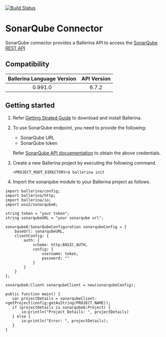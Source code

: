 [![Build Status](https://travis-ci.org/wso2-ballerina/module-sonarqube.svg?branch=master)](https://travis-ci.org/wso2-ballerina/module-sonarqube)

# SonarQube Connector

SonarQube connector provides a Ballerina API to access the [SonarQube REST API](https://docs.sonarqube.org/display/DEV/Web+API)

## Compatibility

| Ballerina Language Version       | API Version     |
|:--------------------------------:|:---------------:|
| 0.991.0                          | 6.7.2           |

## Getting started

1.  Refer [Getting Strated Guide](https://stage.ballerina.io/learn/getting-started/) to download and install Ballerina.
2.  To use SonarQube endpoint, you need to provide the following:

       - SonarQube URL
       - SonarQube token
    
       Refer [SonarQube API docuementation](https://docs.sonarqube.org/display/SONAR/User+Token) to obtain the above credentials.

4. Create a new Ballerina project by executing the following command.

      ``<PROJECT_ROOT_DIRECTORY>$ ballerina init``

5. Import the sonarqube module to your Ballerina project as follows.

```ballerina
import ballerina/config;
import ballerina/http;
import ballerina/io;
import wso2/sonarqube6;

string token = "your token";
string sonarqubeURL = "your sonarqube url";

sonarqube6:SonarQubeConfiguration sonarqubeConfig = {
    baseUrl: sonarqubeURL,
    clientConfig: {
        auth: {
            scheme: http:BASIC_AUTH,
            config: {
                username: token,
                password: ""
            }
        }
    }
};
   
sonarqube6:Client sonarqubeClient = new(sonarqubeConfig);

public function main() {
   var projectDetails = sonarqubeClient->getProject(config:getAsString(PROJECT_NAME));
   if (projectDetails is sonarqube6:Project) {
       io:println("Project Details: ", projectDetails)
   } else {
       io:println("Error: ", projectDetails);
   }
}
```
